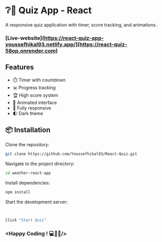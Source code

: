 # ❔🤔 Quiz App - React

A responsive quiz application with timer, score tracking, and animations.

### [Live-website](https://react-quiz-app-youssefhikal93.netlify.app/](https://react-quiz-58op.onrender.com)


## Features

- ⏱️ Timer with countdown
- 📊 Progress tracking
- 🏆 High score system
- 🎨 Animated interface
- 📱 Fully responsive
- 🌓 Dark theme

## 📦 Installation

Clone the repository:

```bash
git clone https://github.com/Youssefhikal93/React-Quiz.git
```

Navigate to the project directory:

```bash
cd weather-react-app
```

Install dependencies:

```bash
npm install
```

Start the development server:

```bash


Click "Start Quiz"
```

### <Happy Coding ! 💻👨‍💻/>
